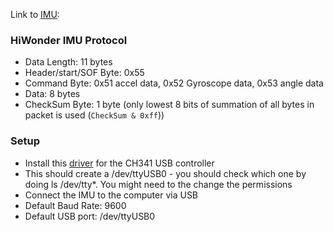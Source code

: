 
Link to [IMU](https://www.hiwonder.com/products/imu-module?variant=40375875305559): 

### HiWonder IMU Protocol 
- Data Length: 11 bytes
- Header/start/SOF Byte: 0x55
- Command Byte: 0x51 accel data, 0x52 Gyroscope data, 0x53 angle data
- Data: 8 bytes
- CheckSum Byte: 1 byte (only lowest 8 bits of summation of all bytes in packet is used (`CheckSum & 0xff`))

### Setup
- Install this [driver](https://github.com/WCHSoftGroup/ch341ser_linux) for the CH341 USB controller
- This should create a /dev/ttyUSB0 - you should check which one by doing ls /dev/tty*. You might need to the change the permissions
- Connect the IMU to the computer via USB
- Default Baud Rate: 9600
- Default USB port: /dev/ttyUSB0


